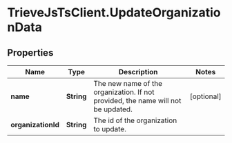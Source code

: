 # TrieveJsTsClient.UpdateOrganizationData

## Properties

Name | Type | Description | Notes
------------ | ------------- | ------------- | -------------
**name** | **String** | The new name of the organization. If not provided, the name will not be updated. | [optional] 
**organizationId** | **String** | The id of the organization to update. | 


